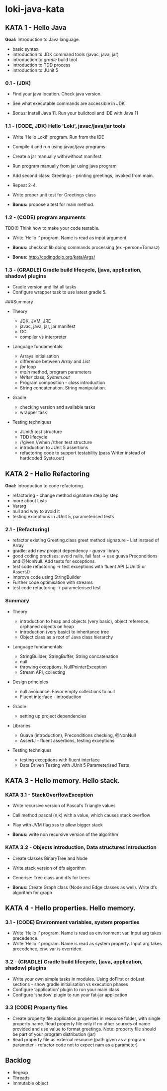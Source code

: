 # loki-java-kata

## KATA 1 - Hello Java

**Goal:** Introduction to Java language.

- basic syntax
- introduction to JDK command tools (javac, java, jar)
- introduction to *gradle* build tool
- introduction to TDD process
- introduction to JUnit 5

### 0.1 - (JDK)
* Find your java location. Check java version.
* See what executable commands are accessible in JDK

* *Bonus:* Install Java 11. Run your buildtool and IDE with Java 11

### 1.1 -  (CODE, JDK) Hello 'Loki', javac/java/jar tools
* Write ‘Hello Loki!’ program. Run from the IDE
* Compile it and run using javac/java programs
* Create a jar manually with/without manifest
* Run program manually from jar using java program
* Add second class: Greetings - printing greetings, invoked from main.
* Repeat 2-4.
* Write proper unit test for Greetings class

* **Bonus:** propose a test for main method.

### 1.2 - (CODE) program arguments

TDD(!) Think how to make your code testable.

* Write ‘Hello <NAME>!’ program. Name is read as input argument.

* **Bonus:** checkout lib doing commands processing (ex -person=Tomasz)
* **Bonus:** http://codingdojo.org/kata/Args/ 

### 1.3 - (GRADLE) Gradle build lifecycle, (java, application, shadow) plugins

* Gradle version and list all tasks
* Configure wrapper task to use latest gradle 5.


###Summary

- Theory
  - JDK, JVM, JRE
  - javac, java, jar, jar manifest
  - GC
  - compiler vs interpreter

- Language fundamentals:
  - Arrays initialisation
  - difference between *Array* and *List*
  - *for* loop
  - *main* method, program parameters
  - *Writer* class, *System.out*
  - Program composition - *class* introduction
  - String concatenation. String manipulation.
  
- Gradle
  - checking version and available tasks
  - wrapper task

- Testing techniques
  - JUnit5 test structure
  - TDD lifecycle
  - //given //when //then test structure
  - introduction to JUnit 5 assertions
  - refactoring code to support testability (pass Writer instead of hardcoded Syste.out)

## KATA 2 - Hello Refactoring

**Goal:** Introduction to code refactoring.

- refactoring - change method signature step by step
- more about Lists
- Vararg
- null and why to avoid it
- testing exceptions in JUnit 5, parameterised tests

### 2.1 - (Refactoring)

* refactor existing Greeting.class greet method signature - List instaed of Array
* gradle: add new project dependency - *guava* library
* good coding practises: avoid nulls, fail fast -> use guava Preconditions and @NonNull. Add tests for exceptions.
* test code refactoring -> test exceptions with fluent API (JUnit5 or AssertJ)
* Improve code using StringBuilder
* Further code optimisation with streams
* test code refactoring -> parameterised test

### Summary

- Theory
  - introduction to heap and objects (very basic), object reference, orphaned objects on heap
  - introduction (very basic) to inheritance tree
  - Object class as a root of Java class hierarchy

- Language fundamentals:
  - StringBuilder, StringBuffer, String concatenation
  - null
  - throwing exceptions. NullPointerException
  - Stream API, collecting
  
- Design principles
  - null avoidance. Favor empty collections to null
  - Fluent interface - introduction
  
- Gradle
  - setting up project dependencies
  
- Libraries
  - Guava (introduction), Preconditions checking, @NonNull
  - AssertJ - fluent assertions, testing exceptions  

- Testing techniques
  - testing exceptions with fluent interface
  - Data Driven Testing with JUnit 5 Parameterised Tests
  
## KATA 3 - Hello memory. Hello stack.

### KATA 3.1 - StackOverflowException

* Write recursive version of  Pascal’s Triangle values 
* Call method pascal (n,k) with a value, which causes stack overflow
* Play with JVM flag xss to allow bigger stack

* **Bonus:** write non recursive version of the algorithm
  
### KATA 3.2 - Objects introduction, Data structures introduction
  
* Create classes BinaryTree and Node
* Write stack version of dfs algorithm
* Generise: Tree class and dfs for trees

* **Bonus:** Create Graph class (Node and Edge classes as well). Write dfs algorithm for graph  
  

## KATA 4 - Hello properties. Hello memory.

### 3.1 - (CODE) Environment variables, system properties

* Write ‘Hello <NAME>!’ program. Name is read as environment var. Input arg takes precedence.
* Write ‘Hello <NAME>!’ program. Name is read as system property. Input arg takes precedence, env. var is overriden.

### 3.2 - (GRADLE) Gradle build lifecycle, (java, application, shadow) plugins

* Write your own simple tasks in modules. Using doFirst or doLast sections - show gradle initialisation vs execution phases
* Configure ‘application’ plugin to run your main class
* Configure ‘shadow’ plugin to run your fat-jar application

### 3.3 (CODE) Property files

* Create property file application.properties in resource folder, with single property name. Read property file only if no other sources of name provided and use value to format greetings. Note: property file should be part of your program distribution (jar) 
* Read property file as external resource (path given as a program parameter - refactor code not to expect nam as a parameter)

## Backlog

- Regexp
- Threads
- Immutable object


